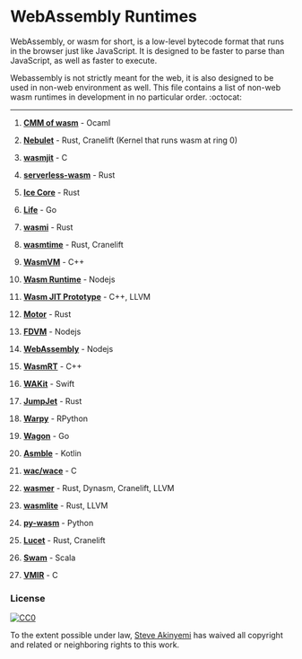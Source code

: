 # WebAssembly Runtimes 
WebAssembly, or wasm for short, is a low-level bytecode format that runs in the browser just like JavaScript.
It is designed to be faster to parse than JavaScript, as well as faster to execute. 

Webassembly is not strictly meant for the web, it is also designed to be used in non-web environment as well. 
This file contains a list of non-web wasm runtimes in development in no particular order. :octocat:

------------------------------------------------------------------------------------------------------

1. **[CMM of wasm](https://github.com/SimonJF/cmm_of_wasm)** - Ocaml

2. **[Nebulet](https://github.com/nebulet/nebulet)** - Rust, Cranelift (Kernel that runs wasm at ring 0)

3. **[wasmjit](https://github.com/rianhunter/wasmjit)** - C

4. **[serverless-wasm](https://github.com/Geal/serverless-wasm)** - Rust

5. **[Ice Core](https://github.com/losfair/IceCore)** - Rust
 
6. **[Life](https://github.com/perlin-network/life)** - Go

7. **[wasmi](https://github.com/paritytech/wasmi)** - Rust

8. **[wasmtime](https://github.com/CraneStation/wasmtime)** - Rust, Cranelift

9. **[WasmVM](https://github.com/LuisHsu/WasmVM)** - C++

10. **[Wasm Runtime](https://github.com/kgtkr/wasm-runtime)** - Nodejs

11. **[Wasm JIT Prototype](https://github.com/WebAssembly/wasm-jit-prototype)** - C++, LLVM

12. **[Motor](https://github.com/penberg/motor)** - Rust

13. **[FDVM](https://github.com/funcdef/fdvm)** - Nodejs

14. **[WebAssembly](https://github.com/dcodeIO/webassembly)** - Nodejs

15. **[WasmRT](https://github.com/rhitchcock/wasmrt)** - C++

16. **[WAKit](https://github.com/akkyie/WAKit)** - Swift

17. **[JumpJet](https://github.com/jawm/jumpjet)** - Rust

18. **[Warpy](https://github.com/kanaka/warpy)** - RPython

19. **[Wagon](https://github.com/go-interpreter/wagon)** - Go

20. **[Asmble](https://github.com/cretz/asmble)** - Kotlin

21. **[wac/wace](https://github.com/kanaka/wac)** - C

22. **[wasmer](https://github.com/wasmerio/wasmer)** - Rust, Dynasm, Cranelift, LLVM

23. **[wasmlite](https://github.com/appcypher/wasmlite)** - Rust, LLVM

24. **[py-wasm](https://github.com/ethereum/py-wasm)** - Python

25. **[Lucet](https://github.com/fastly/lucet)** - Rust, Cranelift

26. **[Swam](https://github.com/satabin/swam)** - Scala

27. **[VMIR](https://github.com/andoma/vmir)** - C


### License

[![CC0](http://mirrors.creativecommons.org/presskit/buttons/88x31/svg/cc-zero.svg)](https://creativecommons.org/publicdomain/zero/1.0/)

To the extent possible under law, [Steve Akinyemi](https://github.com/appcypher) has waived all copyright and related or neighboring rights to this work.

